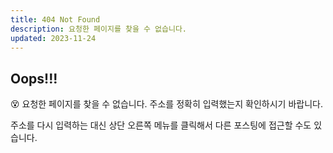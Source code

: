 ```yaml
---
title: 404 Not Found
description: 요청한 페이지를 찾을 수 없습니다.
updated: 2023-11-24
---
```


## Oops!!!

😵 요청한 페이지를 찾을 수 없습니다. 주소를 정확히 입력했는지 확인하시기 바랍니다.

주소를 다시 입력하는 대신 상단 오른쪽 메뉴를 클릭해서 다른 포스팅에 접근할 수도 있습니다.